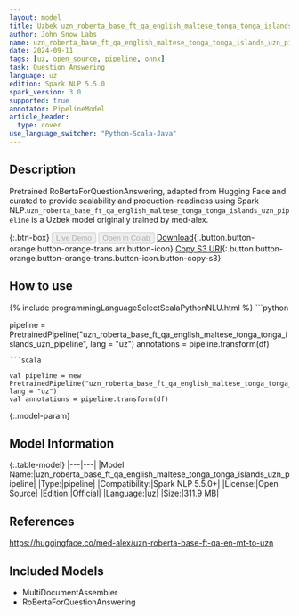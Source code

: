```yaml
---
layout: model
title: Uzbek uzn_roberta_base_ft_qa_english_maltese_tonga_tonga_islands_uzn_pipeline pipeline RoBertaForQuestionAnswering from med-alex
author: John Snow Labs
name: uzn_roberta_base_ft_qa_english_maltese_tonga_tonga_islands_uzn_pipeline
date: 2024-09-11
tags: [uz, open_source, pipeline, onnx]
task: Question Answering
language: uz
edition: Spark NLP 5.5.0
spark_version: 3.0
supported: true
annotator: PipelineModel
article_header:
  type: cover
use_language_switcher: "Python-Scala-Java"
---
```


## Description

Pretrained RoBertaForQuestionAnswering, adapted from Hugging Face and curated to provide scalability and production-readiness using Spark NLP.`uzn_roberta_base_ft_qa_english_maltese_tonga_tonga_islands_uzn_pipeline` is a Uzbek model originally trained by med-alex.

{:.btn-box}
<button class="button button-orange" disabled>Live Demo</button>
<button class="button button-orange" disabled>Open in Colab</button>
[Download](https://s3.amazonaws.com/auxdata.johnsnowlabs.com/public/models/uzn_roberta_base_ft_qa_english_maltese_tonga_tonga_islands_uzn_pipeline_uz_5.5.0_3.0_1726058345655.zip){:.button.button-orange.button-orange-trans.arr.button-icon}
[Copy S3 URI](s3://auxdata.johnsnowlabs.com/public/models/uzn_roberta_base_ft_qa_english_maltese_tonga_tonga_islands_uzn_pipeline_uz_5.5.0_3.0_1726058345655.zip){:.button.button-orange.button-orange-trans.button-icon.button-copy-s3}

## How to use



<div class="tabs-box" markdown="1">
{% include programmingLanguageSelectScalaPythonNLU.html %}
```python

pipeline = PretrainedPipeline("uzn_roberta_base_ft_qa_english_maltese_tonga_tonga_islands_uzn_pipeline", lang = "uz")
annotations =  pipeline.transform(df)   

```
```scala

val pipeline = new PretrainedPipeline("uzn_roberta_base_ft_qa_english_maltese_tonga_tonga_islands_uzn_pipeline", lang = "uz")
val annotations = pipeline.transform(df)

```
</div>

{:.model-param}
## Model Information

{:.table-model}
|---|---|
|Model Name:|uzn_roberta_base_ft_qa_english_maltese_tonga_tonga_islands_uzn_pipeline|
|Type:|pipeline|
|Compatibility:|Spark NLP 5.5.0+|
|License:|Open Source|
|Edition:|Official|
|Language:|uz|
|Size:|311.9 MB|

## References

https://huggingface.co/med-alex/uzn-roberta-base-ft-qa-en-mt-to-uzn

## Included Models

- MultiDocumentAssembler
- RoBertaForQuestionAnswering